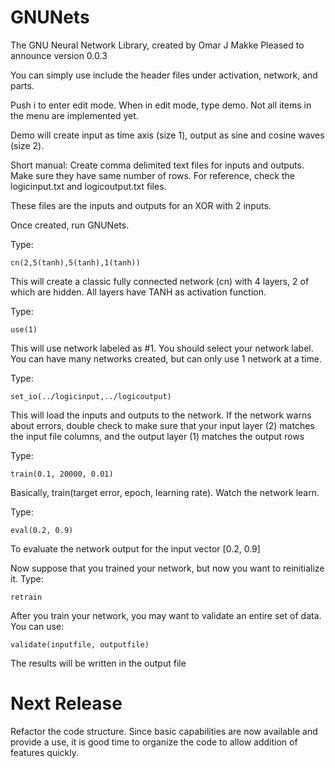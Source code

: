 # GNUNets
The GNU Neural Network Library, created by Omar J Makke
Pleased to announce version 0.0.3

You can simply use include the header files under activation, network, and parts.

Push i to enter edit mode. When in edit mode, type demo. Not all items in the menu are implemented yet.

Demo will create input as time axis (size 1), output as sine and cosine waves (size 2). 

Short manual:
Create comma delimited text files for inputs and outputs. Make sure they have same number of rows. For reference, check the logicinput.txt and logicoutput.txt files. 

These files are the inputs and outputs for an XOR with 2 inputs.

Once created, run GNUNets.

Type:

    cn(2,5(tanh),5(tanh),1(tanh))

This will create a classic fully connected network (cn) with 4 layers, 2 of which are hidden. All layers have TANH as activation function.

Type:

    use(1)

This will use network labeled as #1. You should select your network label. You can have many networks created, but can only use 1 network at a time.


Type:

    set_io(../logicinput,../logicoutput)

This will load the inputs and outputs to the network. If the network warns about errors, double check to make sure that your input layer (2) matches the input file columns, and the output layer (1) matches the output rows


Type:

    train(0.1, 20000, 0.01)

Basically, train(target error, epoch, learning rate). Watch the network learn.


Type:

    eval(0.2, 0.9) 

To evaluate the network output for the input vector [0.2, 0.9]

Now suppose that you trained your network, but now you want to reinitialize it. Type:

    retrain

After you train your network, you may want to validate an entire set of data. You can use:

    validate(inputfile, outputfile)
    
The results will be written in the output file

# Next Release
Refactor the code structure. Since basic capabilities are now available and provide a use, it is good time to organize the code to allow addition of features quickly.
